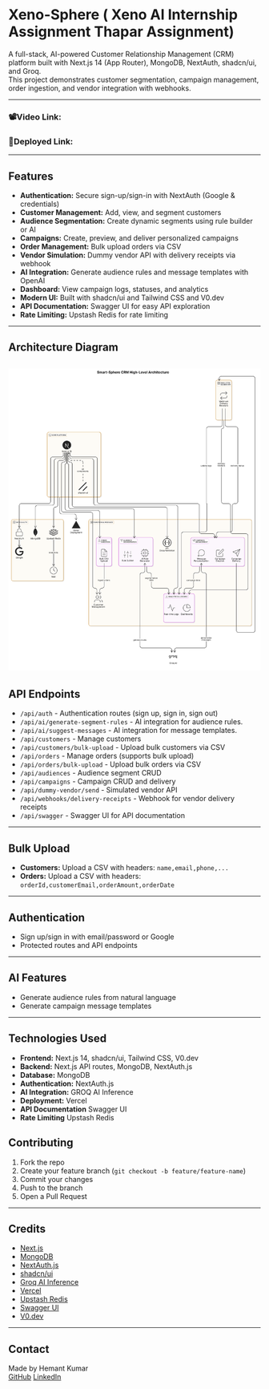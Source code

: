 # Xeno-Sphere ( Xeno AI Internship Assignment Thapar Assignment)

A full-stack, AI-powered Customer Relationship Management (CRM) platform built with Next.js 14 (App Router), MongoDB, NextAuth, shadcn/ui, and Groq.  
This project demonstrates customer segmentation, campaign management, order ingestion, and vendor integration with webhooks.

---
### 📽️Video Link: 
### 🔗Deployed Link:
---
## Features

- **Authentication:** Secure sign-up/sign-in with NextAuth (Google & credentials)
- **Customer Management:** Add, view, and segment customers
- **Audience Segmentation:** Create dynamic segments using rule builder or AI
- **Campaigns:** Create, preview, and deliver personalized campaigns
- **Order Management:** Bulk upload orders via CSV
- **Vendor Simulation:** Dummy vendor API with delivery receipts via webhook
- **AI Integration:** Generate audience rules and message templates with OpenAI
- **Dashboard:** View campaign logs, statuses, and analytics
- **Modern UI:** Built with shadcn/ui and Tailwind CSS and V0.dev
- **API Documentation:** Swagger UI for easy API exploration
- **Rate Limiting:** Upstash Redis for rate limiting
---


## Architecture Diagram
![Smart-Sphere CRM High-Level Architecture](./architecture.png)
---
## API Endpoints

- `/api/auth` - Authentication routes (sign up, sign in, sign out)
- `/api/ai/generate-segment-rules` - AI integration for audience rules.
- `/api/ai/suggest-messages` - AI integration for message templates.
- `/api/customers` - Manage customers
- `/api/customers/bulk-upload` - Upload bulk customers via CSV
- `/api/orders` - Manage orders (supports bulk upload)
- `/api/orders/bulk-upload` - Upload bulk orders via CSV
- `/api/audiences` - Audience segment CRUD
- `/api/campaigns` - Campaign CRUD and delivery
- `/api/dummy-vendor/send` - Simulated vendor API
- `/api/webhooks/delivery-receipts` - Webhook for vendor delivery receipts
- `/api/swagger` - Swagger UI for API documentation 
---

## Bulk Upload

- **Customers:** Upload a CSV with headers: `name,email,phone,...`
- **Orders:** Upload a CSV with headers: `orderId,customerEmail,orderAmount,orderDate`

---

## Authentication

- Sign up/sign in with email/password or Google
- Protected routes and API endpoints

---

## AI Features

- Generate audience rules from natural language
- Generate campaign message templates

---
## Technologies Used
- **Frontend:** Next.js 14, shadcn/ui, Tailwind CSS, V0.dev
- **Backend:** Next.js API routes, MongoDB, NextAuth.js
- **Database:** MongoDB
- **Authentication:** NextAuth.js
- **AI Integration:** GROQ AI Inference
- **Deployment:** Vercel
- **API Documentation** Swagger UI
- **Rate Limiting** Upstash Redis  


## Contributing

1. Fork the repo
2. Create your feature branch (`git checkout -b feature/feature-name`)
3. Commit your changes
4. Push to the branch
5. Open a Pull Request

---

## Credits

- [Next.js](https://nextjs.org/)
- [MongoDB](https://www.mongodb.com/)
- [NextAuth.js](https://next-auth.js.org/)
- [shadcn/ui](https://ui.shadcn.com/)
- [Groq AI Inference](https://groq.dev/)
- [Vercel](https://vercel.com/)
- [Upstash Redis](https://upstash.com/)
- [Swagger UI](https://swagger.io/tools/swagger-ui/)
- [V0.dev](https://v0.dev/)
---

## Contact

Made by Hemant Kumar  
[GitHub](https://github.com/mr-hemnt/XenoAssignment)
[LinkedIn](https://www.linkedin.com/in/hemant-kumar-047262258/)
